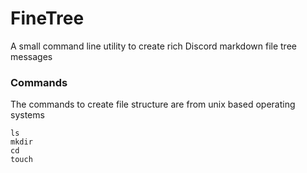 # FineTree
A small command line utility to create rich Discord markdown file tree messages

### Commands
The commands to create file structure are from unix based operating systems
```
ls
mkdir
cd
touch
```
